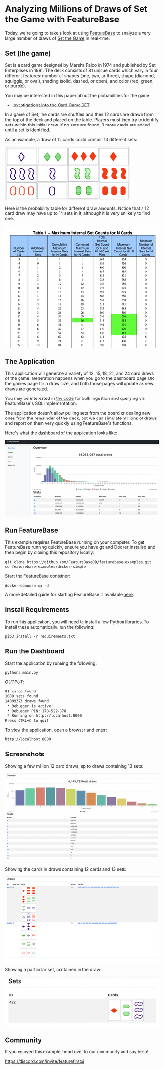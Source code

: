 # Analyzing Millions of Draws of Set the Game with FeatureBase 
Today, we're going to take a look at using [FeatureBase](https://featurebase.com/) to analyze a very large number of draws of [Set the Game](https://en.wikipedia.org/wiki/Set_(card_game)) in real-time.

## Set (the game)
Set is a card game designed by Marsha Falco in 1974 and published by Set Enterprises in 1991. The deck consists of 81 unique cards which vary in four different features: number of shapes (one, two, or three), shape (diamond, squiggle, or oval), shading (solid, dashed, or open), and color (red, green, or purple). 

You may be interested in this paper about the probabilities for the game:

- [Investigations into the Card Game SET](https://www.setgame.com/sites/default/files/teacherscorner/SETPROOF.pdf)

In a game of Set, the cards are shuffled and then 12 cards are drawn from the top of the deck and placed on the table. Players must then try to identify sets within this initial draw. If no sets are found, 3 more cards are added until a set is identified. 

As an example, a draw of 12 cards could contain 13 different sets:

![sets](https://raw.githubusercontent.com/FeatureBaseDB/featurebase-examples/main/bigdata-set/static/setdraw2.png)


Here is the probability table for different draw amounts. Notice that a 12 card draw may have up to 14 sets in it, although it is very unlikely to find one.

![sets](https://raw.githubusercontent.com/FeatureBaseDB/featurebase-examples/main/bigdata-set/static/prob_table.png)

## The Application
This application will generate a variety of 12, 15, 18, 21, and 24 card draws of the game. Generation happens when you go to the dashboard page OR the games page for a draw size, and both those pages will update as new draws are generated.

You may be interested in [the code](https://github.com/FeatureBaseDB/featurebase-examples/blob/main/bigdata-set/main.py) for bulk ingestion and querying via FeatureBase's SQL implementation. 

The application doesn't allow pulling sets from the board or dealing new ones from the remainder of the deck, but we can simulate millions of draws and report on them very quickly using FeatureBase's functions.

Here's what the dashboard of the application looks like:

![dash](https://raw.githubusercontent.com/FeatureBaseDB/featurebase-examples/main/bigdata-set/static/dash.png)


## Run FeatureBase
This example requires FeatureBase running on your computer. To get FeatureBase running quickly, ensure you have git and Docker installed and then begin by cloning this repository locally:

```
git clone https://github.com/FeatureBaseDB/featurebase-examples.git
cd featurebase-examples/docker-simple
```

Start the FeatureBase container:

```
docker-compose up -d
```

A more detailed guide for starting FeatureBase is available [here](https://github.com/FeatureBaseDB/featurebase-examples/tree/main/docker-simple#readme).

## Install Requirements
To run this application, you will need to install a few Python libraries. To install these automatically, run the following:

```
pip3 install -r requirements.txt
```

## Run the Dashboard
Start the application by running the following:

```
python3 main.py
```

*OUTPUT*:
```
81 cards found
1080 sets found
14009373 draws found
 * Debugger is active!
 * Debugger PIN: 178-522-378
 * Running on http://localhost:8000
Press CTRL+C to quit
```

To view the application, open a browser and enter:

```
http://localhost:8000
```

## Screenshots
Showing a few million 12 card draws, up to draws containing 13 sets:

![screen_2](https://raw.githubusercontent.com/FeatureBaseDB/featurebase-examples/main/bigdata-set/static/screen_2.png)


Showing the cards in draws containing 12 cards and 13 sets:

![screen_3](https://raw.githubusercontent.com/FeatureBaseDB/featurebase-examples/main/bigdata-set/static/screen_3.png)


Showing a particular set, contained in the draw:

![screen_4](https://raw.githubusercontent.com/FeatureBaseDB/featurebase-examples/main/bigdata-set/static/screen_4.png)

## Community
If you enjoyed this example, head over to our community and say hello!

https://discord.com/invite/featurefirstai
